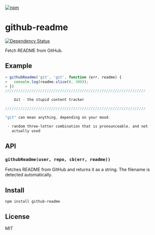 [![npm](https://nodei.co/npm/github-readme.png)](https://npmjs.com/package/github-readme)

# github-readme

[![Dependency Status][david-badge]][david]

Fetch README from GitHub.

[david]: https://david-dm.org/eush77/github-readme
[david-badge]: https://david-dm.org/eush77/github-readme.png

## Example

```js
> githubReadme('git', 'git', function (err, readme) {
>   console.log(readme.slice(0, 300));
> })
////////////////////////////////////////////////////////////////

	Git - the stupid content tracker

////////////////////////////////////////////////////////////////

"git" can mean anything, depending on your mood.

 - random three-letter combination that is pronounceable, and not
   actually used
```

## API

### `githubReadme(user, repo, cb(err, readme))`

Fetches README from GitHub and returns it as a string. The filename is detected automatically.

## Install

```
npm install github-readme
```

## License

MIT
